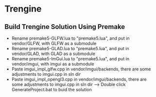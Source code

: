 # Trengine
## Build Trengine Solution Using Premake 
- Rename premake5-GLFW.lua to "premake5.lua", and put in vendor/GLFW, with GLFW as a submodule
- Rename premake5-GLAD.lua to "premake5.lua", and put in vendor/GLAD, with GLAD as a submodule
- Rename premake5-ImGui.lua to "premake5.lua", and put in vendor/imgui, with imgui as a submodule
- Paste imgui_impl_glfw.cpp in vendor/imgui/backends, there are some adjustments to imgui.cpp in sln dir
- Paste imgui_impl_opengl3.cpp in vendor/imgui/backends, there are some adjustments to imgui.cpp in sln dir
--> Double click GenerateProject.bat to buid the solution

